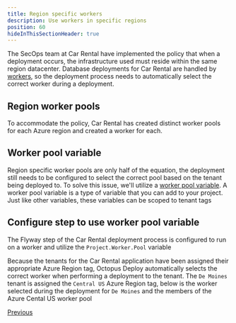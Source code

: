```yaml
---
title: Region specific workers
description: Use workers in specific regions
position: 60
hideInThisSectionHeader: true
---
```


The SecOps team at Car Rental have implemented the policy that when a deployment occurs, the infrastructure used must reside within the same region datacenter.  Database deployments for Car Rental are handled by [workers](/docs/infrastructure/workers/index.md), so the deployment process needs to automatically select the correct worker during a deployment. 

## Region worker pools

To accommodate the policy, Car Rental has created distinct worker pools for each Azure region and created a worker for each.


## Worker pool variable

Region specific worker pools are only half of the equation, the deployment still needs to be configured to select the correct pool based on the tenant being deployed to.  To solve this issue, we'll utilize a [worker pool variable](/docs/projects/variables/worker-pool-variables.md).  A worker pool variable is a type of variable that you can add to your project.  Just like other variables, these variables can be scoped to tenant tags


## Configure step to use worker pool variable

The Flyway step of the Car Rental deployment process is configured to run on a worker and utilize the `Project.Worker.Pool` variable


Because the tenants for the Car Rental application have been assigned their appropriate Azure Region tag, Octopus Deploy automatically selects the correct worker when performing a deployment to the tenant.  The `De Moines` tenant is assigned the `Central US` Azure Region tag, below is the worker selected during the deployment for `De Moines` and the members of the Azure Cental US worker pool



<span><a class="btn btn-secondary" href="/docs/tenants/guides/multi-tenant-region/deploying-to-release-ring">Previous</a></span>